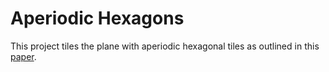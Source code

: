 # Aperiodic Hexagons

This project tiles the plane with aperiodic hexagonal tiles as outlined in this [paper](https://arxiv.org/pdf/1003.4279.pdf).